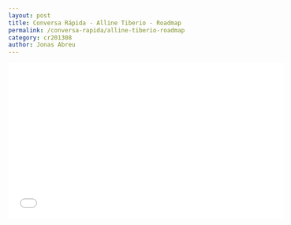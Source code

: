 ```yaml
---
layout: post
title: Conversa Rápida - Alline Tiberio - Roadmap
permalink: /conversa-rapida/alline-tiberio-roadmap
category: cr201308
author: Jonas Abreu
---
```


<iframe width="560" height="315" src="//www.youtube.com/embed/Be2xzTZ5kMg" frameborder="0" allowfullscreen></iframe>
